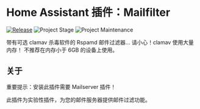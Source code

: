 # Home Assistant 插件：Mailfilter

[![Release][release-shield]][release] ![Project Stage][project-stage-shield] ![Project Maintenance][maintenance-shield]

带有可选 clamav 杀毒软件的 Rspamd 邮件过滤器...
请小心！clamav 使用大量内存！
不推荐在内存小于 6GB 的设备上使用。

## 关于

重要提示：安装此插件需要 Mailserver 插件！

此插件为实验性插件，为您的邮件服务器提供邮件过滤功能。

[maintenance-shield]: https://img.shields.io/maintenance/yes/2024.svg
[project-stage-shield]: https://img.shields.io/badge/project%20stage-experimental-yellow.svg
[release-shield]: https://img.shields.io/badge/version-v4.0.1-blue.svg
[release]: https://github.com/erik73/addon-mailfilter/tree/v4.0.1